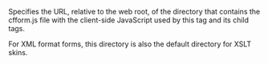 Specifies the URL, relative to the web root, of the
directory that contains the cfform.js file with the
client-side JavaScript used by this tag and its child
tags.

For XML format forms, this directory is also the default directory for XSLT skins.

